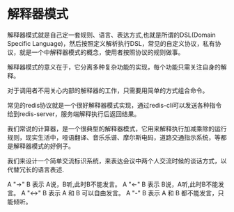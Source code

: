 # 解释器模式

解释器模式就是自己定一套规则、语言、表达方式,也就是所谓的DSL(Domain Specific Language)，然后按照定义解析执行DSL，常见的自定义协议，私有协议，就是一个中解释器模式的概念，使用者按照协议的规则做事。

解释器模式的意义在于，它分离多种复杂功能的实现，每个功能只需关注自身的解释。

对于调用者不用关心内部的解释器的工作，只需要用简单的方式组合命令。

常见的redis协议就是一个很好解释器模式实现，通过redis-cli可以发送各种指令给到redis-server，服务端解释执行后返回结果。

我们常说的计算器，是一个很典型的解释器模式，它用来解释执行加减乘除的运行规则，现实生活中，哑语翻译、音乐乐谱、摩尔斯电码，道路交通指示系统，等都是解释器模式的好例子。

我们来设计一个简单交流标识系统，来表达会议中两个人交流时候的谈话方式，以代替冗长的语言表述.

A "->"  B 表示  A说，B听,此时B不能发言。
A "<-"  B 表示  B说，A听,此时B不能发言。
A "<->" B 表示  A 和 B 可以自由发言。
A  "-"  B 表示  A 和 B 都不能发言，只能倾听。

